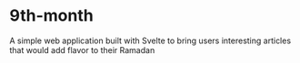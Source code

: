 # 9th-month
A simple web application built with Svelte to bring users interesting articles that would add flavor to their Ramadan
